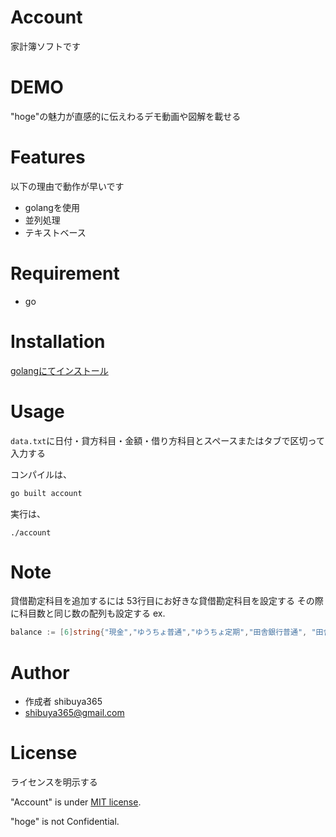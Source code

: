 # Account
家計簿ソフトです 
 
# DEMO 
"hoge"の魅力が直感的に伝えわるデモ動画や図解を載せる
 
# Features
以下の理由で動作が早いです
- golangを使用
- 並列処理
- テキストベース
 
# Requirement 
* go
 
# Installation 
[golangにてインストール](https://golang.org/)
 
# Usage
`data.txt`に日付・貸方科目・金額・借り方科目とスペースまたはタブで区切って入力する

コンパイルは、
```bash
go built account
```
実行は、
```
./account
```
# Note
貸借勘定科目を追加するには
53行目にお好きな貸借勘定科目を設定する
その際に科目数と同じ数の配列も設定する
ex.
```go
balance := [6]string{"現金","ゆうちょ普通","ゆうちょ定期","田舎銀行普通", "田舎銀行定期", "資本金"}
```
# Author
* 作成者 shibuya365
* shibuya365@gmail.com
 
# License
ライセンスを明示する
 
"Account" is under [MIT license](https://en.wikipedia.org/wiki/shibuya365).
 
"hoge" is not Confidential.